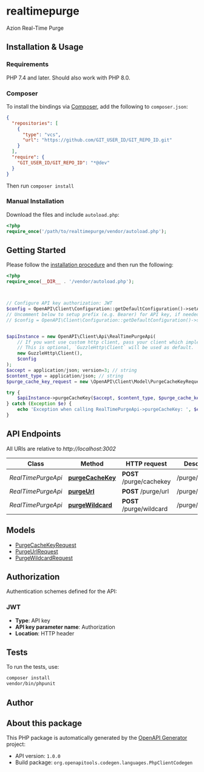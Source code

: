# realtimepurge

Azion Real-Time Purge


## Installation & Usage

### Requirements

PHP 7.4 and later.
Should also work with PHP 8.0.

### Composer

To install the bindings via [Composer](https://getcomposer.org/), add the following to `composer.json`:

```json
{
  "repositories": [
    {
      "type": "vcs",
      "url": "https://github.com/GIT_USER_ID/GIT_REPO_ID.git"
    }
  ],
  "require": {
    "GIT_USER_ID/GIT_REPO_ID": "*@dev"
  }
}
```

Then run `composer install`

### Manual Installation

Download the files and include `autoload.php`:

```php
<?php
require_once('/path/to/realtimepurge/vendor/autoload.php');
```

## Getting Started

Please follow the [installation procedure](#installation--usage) and then run the following:

```php
<?php
require_once(__DIR__ . '/vendor/autoload.php');



// Configure API key authorization: JWT
$config = OpenAPI\Client\Configuration::getDefaultConfiguration()->setApiKey('Authorization', 'YOUR_API_KEY');
// Uncomment below to setup prefix (e.g. Bearer) for API key, if needed
// $config = OpenAPI\Client\Configuration::getDefaultConfiguration()->setApiKeyPrefix('Authorization', 'Bearer');


$apiInstance = new OpenAPI\Client\Api\RealTimePurgeApi(
    // If you want use custom http client, pass your client which implements `GuzzleHttp\ClientInterface`.
    // This is optional, `GuzzleHttp\Client` will be used as default.
    new GuzzleHttp\Client(),
    $config
);
$accept = application/json; version=3; // string
$content_type = application/json; // string
$purge_cache_key_request = new \OpenAPI\Client\Model\PurgeCacheKeyRequest(); // \OpenAPI\Client\Model\PurgeCacheKeyRequest

try {
    $apiInstance->purgeCacheKey($accept, $content_type, $purge_cache_key_request);
} catch (Exception $e) {
    echo 'Exception when calling RealTimePurgeApi->purgeCacheKey: ', $e->getMessage(), PHP_EOL;
}

```

## API Endpoints

All URIs are relative to *http://localhost:3002*

Class | Method | HTTP request | Description
------------ | ------------- | ------------- | -------------
*RealTimePurgeApi* | [**purgeCacheKey**](docs/Api/RealTimePurgeApi.md#purgecachekey) | **POST** /purge/cachekey | /purge/cachekey
*RealTimePurgeApi* | [**purgeUrl**](docs/Api/RealTimePurgeApi.md#purgeurl) | **POST** /purge/url | /purge/url
*RealTimePurgeApi* | [**purgeWildcard**](docs/Api/RealTimePurgeApi.md#purgewildcard) | **POST** /purge/wildcard | /purge/wildcard

## Models

- [PurgeCacheKeyRequest](docs/Model/PurgeCacheKeyRequest.md)
- [PurgeUrlRequest](docs/Model/PurgeUrlRequest.md)
- [PurgeWildcardRequest](docs/Model/PurgeWildcardRequest.md)

## Authorization

Authentication schemes defined for the API:
### JWT

- **Type**: API key
- **API key parameter name**: Authorization
- **Location**: HTTP header


## Tests

To run the tests, use:

```bash
composer install
vendor/bin/phpunit
```

## Author



## About this package

This PHP package is automatically generated by the [OpenAPI Generator](https://openapi-generator.tech) project:

- API version: `1.0.0`
- Build package: `org.openapitools.codegen.languages.PhpClientCodegen`
